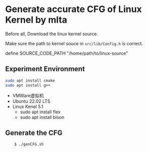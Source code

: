 # Generate accurate CFG of Linux Kernel by mlta

Before all, Download the linux kernel source.

Make sure the path to kernel souce in `src/lib/Config.h` is correct.

define SOURCE_CODE_PATH "/home/path/to/linux-source"

## Experiment Environment
```sh
sudo apt install cmake
sudo apt install g++
```
+ VMWare虚拟机
+ Ubuntu 22.02 LTS
+ Linux Kenel 5.1
  +  sudo apt install flex
  +  sudo apt install bison

## Generate the CFG 
```sh 
	$ ./genCFG.sh 
```
